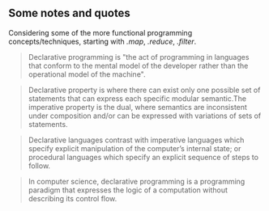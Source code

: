 ## Some notes and quotes

Considering some of the more functional programming concepts/techniques,
starting with *.map*, *.reduce*, *.filter*.

> Declarative programming is "the act of programming in languages 
> that conform to the mental model of the developer rather than the 
> operational model of the machine".

> Declarative property is where there can exist only one possible set 
> of statements that can express each specific modular semantic.The 
> imperative property is the dual, where semantics are inconsistent 
> under composition and/or can be expressed with variations of sets 
> of statements.

> Declarative languages contrast with imperative languages which 
> specify explicit manipulation of the computer’s internal state; 
> or procedural languages which specify an explicit sequence of steps 
> to follow.

> In computer science, declarative programming is a programming paradigm 
> that expresses the logic of a computation without describing its 
> control flow.
